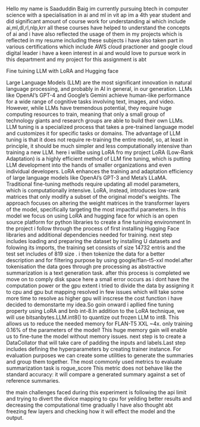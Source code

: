 Hello my name is Saaduddin Baig im currently pursuing btech in computer science with a specialisation in ai and ml in vit ap im a 4th year student and did significant amount of course work for understanding ai which include ai,ml,dl,rl,nlp,krr all these courses have helped to understand the concepts of ai and i have also reflected the usage of them in my projects which is reflected in my resume including these subjects i have also taken part in various certifications which include AWS cloud practioner and google cloud digital leader i have a keen interest in ai and would love to pursue work in this department and my project for this assignment is abt 




Fine tuining LLM with LoRA and Hugging face 

Large Language Models (LLM) are the most significant innovation in natural language processing, and probably in AI in general, in our generation. LLMs like OpenAI’s GPT-4 and Google’s  Gemini achieve human-like performance for a wide range of cognitive tasks involving text, images, and video.
However, while LLMs have tremendous potential, they require huge computing resources to train, meaning that only a small group of technology giants and research groups are able to build their own LLMs. 
LLM tuning is a specialized process that takes a pre-trained language model and customizes it for specific tasks or domains.  The advantage of LLM tuning is that it does not require re-training the entire model, so, at least in principle, it should be much simpler and less computationally intensive than training a new LLM. here i willbe using LoRA fro my project
LoRA (Low-Rank Adaptation) is a highly efficient method of LLM fine tuning, which is putting LLM development into the hands of smaller organizations and even individual developers. 
LoRA enhances the training and adaptation efficiency of large language models like OpenAI’s GPT-3 and Meta’s LLaMA. Traditional fine-tuning methods require updating all model parameters, which is computationally intensive. LoRA, instead, introduces low-rank matrices that only modify a subset of the original model's weights. The approach focuses on altering the weight matrices in the transformer layers of the model, specifically targeting the most impactful parameters. 
In this model we focus on using LoRA and hugging face for which is an open source platform for python libraries to create a fine tunining environment 
In the project i follow through the process of first installing Hugging Face libraries and additional dependencies needed for training. next step includes loading and preparing the dataset by installing U datasets and folowing its imports, the training set consists of size 14732 entris and the test set includes of 819 size . i then tokenize the data for a better description and for filtering purpose by using google/flan-t5-xxl model.after tokenisation the data goes through pre processing as abstractive summarization is a text generation task. after this process is completed we move on to comply disk space here a small error occurs as i dont have the computation power or the gpu extent i tried to divide the data by assigning it to cpu and gpu but mapping resolved in few issues which will take some more time to resolve as higher gpu will inscrese the cost function i have decided to demonstarte my idea.So goin onward i apllied fine tuning property using LoRA and bnb int-8.In addition to the LoRA technique, we will use bitsanbytes.LLM.int8() to quantize out frozen LLM to int8. This allows us to reduce the needed memory for FLAN-T5 XXL ~4x. only training 0.16% of the parameters of the model! This huge memory gain will enable us to fine-tune the model without memory issues.
next step is to create a DataCollator that will take care of padding the inputs and labels.Last step includes defining the hyperparameters by creating trainer instance. For evaluation purposes we can create some utilities to generate the summaries and group them together. The most commonly used metrics to evaluate summarization task is rogue_score This metric does not behave like the standard accuracy: it will compare a generated summary against a set of reference summaries. 
 
the main challenges faced during this experiment is following the api limit and trying to divert the divice mapping to cpu for yeilding better results and decreasing the computational time gradually I have also thought abt freezing few layers and checking how it will effect the model and the output.
